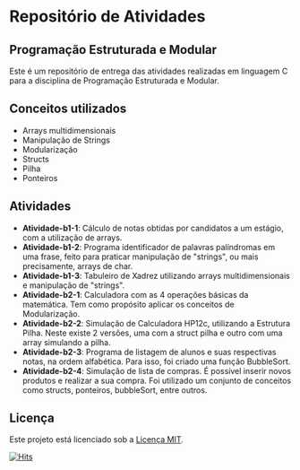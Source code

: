 # Repositório de Atividades

## Programação Estruturada e Modular

Este é um repositório de entrega das atividades realizadas em linguagem C para a disciplina de Programação Estruturada e Modular.

## Conceitos utilizados

- Arrays multidimensionais
- Manipulação de Strings
- Modularização
- Structs
- Pilha
- Ponteiros

## Atividades

- **Atividade-b1-1**: Cálculo de notas obtidas por candidatos a um estágio, com a utilização de arrays.
- **Atividade-b1-2**: Programa identificador de palavras palíndromas em uma frase, feito para praticar manipulação de "strings", ou mais precisamente, arrays de char.
- **Atividade-b1-3**: Tabuleiro de Xadrez utilizando arrays multidimensionais e manipulação de "strings".
- **Atividade-b2-1**: Calculadora com as 4 operações básicas da matemática. Tem como propósito aplicar os conceitos de Modularização.
- **Atividade-b2-2**: Simulação de Calculadora HP12c, utilizando a Estrutura Pilha. Neste existe 2 versões, uma com a struct pilha e outro com uma array simulando a pilha.
- **Atividade-b2-3**: Programa de listagem de alunos e suas respectivas notas, na ordem alfabética. Para isso, foi criado uma função BubbleSort.
- **Atividade-b2-4**: Simulação de lista de compras. É possível inserir novos produtos e realizar a sua compra. Foi utilizado um conjunto de conceitos como structs, ponteiros, bubbleSort, entre outros.

## Licença

Este projeto está licenciado sob a [Licença MIT](LICENSE).

[![Hits](https://hits.sh/github.com/CristianDaniel1/FATEC-PEM-2024-1-2040482322015-CRISTIAN.svg)](https://hits.sh/github.com/CristianDaniel1/FATEC-PEM-2024-1-2040482322015-CRISTIAN)

